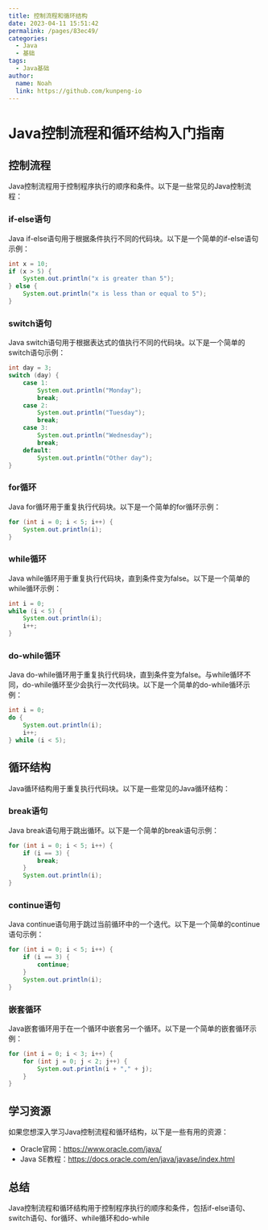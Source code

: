 ```yaml
---
title: 控制流程和循环结构
date: 2023-04-11 15:51:42
permalink: /pages/83ec49/
categories:
  - Java
  - 基础
tags:
  - Java基础
author: 
  name: Noah
  link: https://github.com/kunpeng-io
---
```


# Java控制流程和循环结构入门指南

## 控制流程

Java控制流程用于控制程序执行的顺序和条件。以下是一些常见的Java控制流程：

### if-else语句

Java if-else语句用于根据条件执行不同的代码块。以下是一个简单的if-else语句示例：

```java
int x = 10;
if (x > 5) {
    System.out.println("x is greater than 5");
} else {
    System.out.println("x is less than or equal to 5");
}
```

### switch语句

Java switch语句用于根据表达式的值执行不同的代码块。以下是一个简单的switch语句示例：

```java
int day = 3;
switch (day) {
    case 1:
        System.out.println("Monday");
        break;
    case 2:
        System.out.println("Tuesday");
        break;
    case 3:
        System.out.println("Wednesday");
        break;
    default:
        System.out.println("Other day");
}
```

### for循环

Java for循环用于重复执行代码块。以下是一个简单的for循环示例：

```java
for (int i = 0; i < 5; i++) {
    System.out.println(i);
}
```

### while循环

Java while循环用于重复执行代码块，直到条件变为false。以下是一个简单的while循环示例：

```java
int i = 0;
while (i < 5) {
    System.out.println(i);
    i++;
}
```

### do-while循环

Java do-while循环用于重复执行代码块，直到条件变为false。与while循环不同，do-while循环至少会执行一次代码块。以下是一个简单的do-while循环示例：

```java
int i = 0;
do {
    System.out.println(i);
    i++;
} while (i < 5);
```

## 循环结构

Java循环结构用于重复执行代码块。以下是一些常见的Java循环结构：

### break语句

Java break语句用于跳出循环。以下是一个简单的break语句示例：

```java
for (int i = 0; i < 5; i++) {
    if (i == 3) {
        break;
    }
    System.out.println(i);
}
```

### continue语句

Java continue语句用于跳过当前循环中的一个迭代。以下是一个简单的continue语句示例：

```java
for (int i = 0; i < 5; i++) {
    if (i == 3) {
        continue;
    }
    System.out.println(i);
}
```

### 嵌套循环

Java嵌套循环用于在一个循环中嵌套另一个循环。以下是一个简单的嵌套循环示例：

```java
for (int i = 0; i < 3; i++) {
    for (int j = 0; j < 2; j++) {
        System.out.println(i + "," + j);
    }
}
```

## 学习资源

如果您想深入学习Java控制流程和循环结构，以下是一些有用的资源：

* Oracle官网：https://www.oracle.com/java/
* Java SE教程：https://docs.oracle.com/en/java/javase/index.html

## 总结

Java控制流程和循环结构用于控制程序执行的顺序和条件，包括if-else语句、switch语句、for循环、while循环和do-while